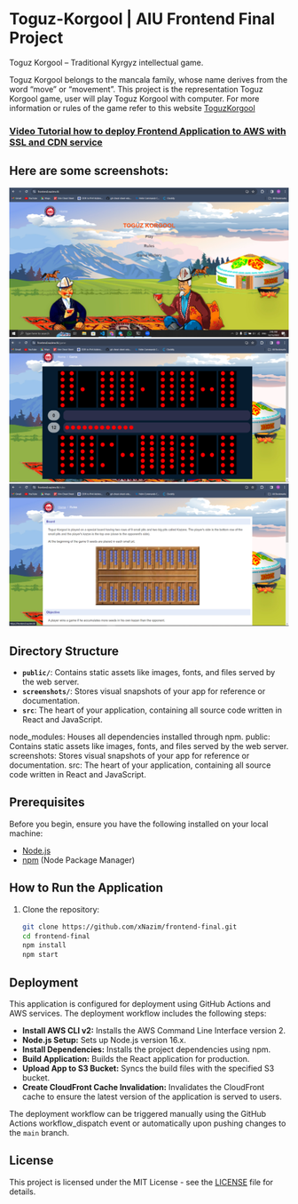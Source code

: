 # Toguz-Korgool | AIU Frontend Final Project

Toguz Korgool – Traditional Kyrgyz intellectual game.

Toguz Korgool belongs to the mancala family, whose name derives from the word “move” or “movement”.
This project is the representation Toguz Korgool game, user will play Toguz Korgool with computer. For more information or rules of the game refer to this website [ToguzKorgool](http://worldnomadgames.com/en/sport/Toguz-korgool/)

###  [Video Tutorial how to deploy Frontend Application to AWS with SSL and CDN service](https://youtu.be/wTHdE56UgWQ)

## Here are some screenshots:

![Alt text](/screenshots/front1.png?raw=true)
![Alt text](/screenshots/front2.png?raw=true)
![Alt text](/screenshots/front3.png?raw=true)
## Directory Structure

- **`public/`**: Contains static assets like images, fonts, and files served by the web server.
- **`screenshots/`**: Stores visual snapshots of your app for reference or documentation.
- **`src`**: The heart of your application, containing all source code written in React and JavaScript.

node_modules: Houses all dependencies installed through npm.
public: Contains static assets like images, fonts, and files served by the web server.
screenshots: Stores visual snapshots of your app for reference or documentation.
src: The heart of your application, containing all source code written in React and JavaScript.

## Prerequisites

Before you begin, ensure you have the following installed on your local machine:

- [Node.js](https://nodejs.org/)
- [npm](https://www.npmjs.com/) (Node Package Manager)

## How to Run the Application

1. Clone the repository:
   ```bash
   git clone https://github.com/xNazim/frontend-final.git
   cd frontend-final
   npm install
   npm start

## Deployment

This application is configured for deployment using GitHub Actions and AWS services. The deployment workflow includes the following steps:

- **Install AWS CLI v2:** Installs the AWS Command Line Interface version 2.
- **Node.js Setup:** Sets up Node.js version 16.x.
- **Install Dependencies:** Installs the project dependencies using npm.
- **Build Application:** Builds the React application for production.
- **Upload App to S3 Bucket:** Syncs the build files with the specified S3 bucket.
- **Create CloudFront Cache Invalidation:** Invalidates the CloudFront cache to ensure the latest version of the application is served to users.

The deployment workflow can be triggered manually using the GitHub Actions workflow_dispatch event or automatically upon pushing changes to the `main` branch.

## License

This project is licensed under the MIT License - see the [LICENSE](LICENSE) file for details.
